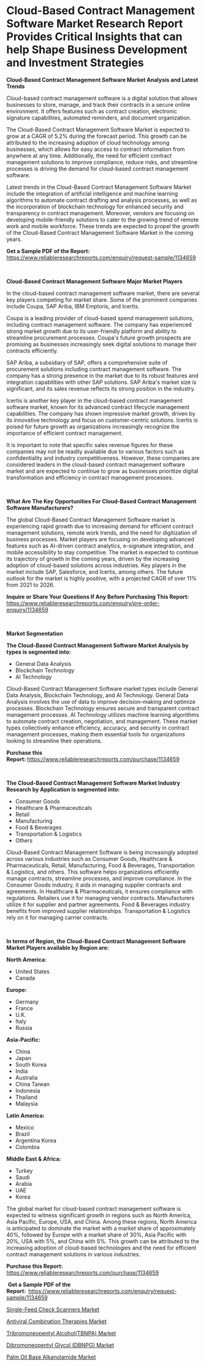 <p><h1>Cloud-Based Contract Management Software Market Research Report Provides Critical Insights that can help Shape Business Development and Investment Strategies</h1></p><p><strong>Cloud-Based Contract Management Software Market Analysis and Latest Trends</strong></p>
<p><p>Cloud-based contract management software is a digital solution that allows businesses to store, manage, and track their contracts in a secure online environment. It offers features such as contract creation, electronic signature capabilities, automated reminders, and document organization.</p><p>The Cloud-Based Contract Management Software Market is expected to grow at a CAGR of 5.2% during the forecast period. This growth can be attributed to the increasing adoption of cloud technology among businesses, which allows for easy access to contract information from anywhere at any time. Additionally, the need for efficient contract management solutions to improve compliance, reduce risks, and streamline processes is driving the demand for cloud-based contract management software.</p><p>Latest trends in the Cloud-Based Contract Management Software Market include the integration of artificial intelligence and machine learning algorithms to automate contract drafting and analysis processes, as well as the incorporation of blockchain technology for enhanced security and transparency in contract management. Moreover, vendors are focusing on developing mobile-friendly solutions to cater to the growing trend of remote work and mobile workforce. These trends are expected to propel the growth of the Cloud-Based Contract Management Software Market in the coming years.</p></p>
<p><strong>Get a Sample PDF of the Report:&nbsp;</strong> <a href="https://www.reliableresearchreports.com/enquiry/request-sample/1134659">https://www.reliableresearchreports.com/enquiry/request-sample/1134659</a></p>
<p>&nbsp;</p>
<p><strong>Cloud-Based Contract Management Software Major Market Players</strong></p>
<p><p>In the cloud-based contract management software market, there are several key players competing for market share. Some of the prominent companies include Coupa, SAP Ariba, IBM Emptoris, and Icertis.</p><p>Coupa is a leading provider of cloud-based spend management solutions, including contract management software. The company has experienced strong market growth due to its user-friendly platform and ability to streamline procurement processes. Coupa's future growth prospects are promising as businesses increasingly seek digital solutions to manage their contracts efficiently.</p><p>SAP Ariba, a subsidiary of SAP, offers a comprehensive suite of procurement solutions including contract management software. The company has a strong presence in the market due to its robust features and integration capabilities with other SAP solutions. SAP Ariba's market size is significant, and its sales revenue reflects its strong position in the industry.</p><p>Icertis is another key player in the cloud-based contract management software market, known for its advanced contract lifecycle management capabilities. The company has shown impressive market growth, driven by its innovative technology and focus on customer-centric solutions. Icertis is poised for future growth as organizations increasingly recognize the importance of efficient contract management.</p><p>It is important to note that specific sales revenue figures for these companies may not be readily available due to various factors such as confidentiality and industry competitiveness. However, these companies are considered leaders in the cloud-based contract management software market and are expected to continue to grow as businesses prioritize digital transformation and efficiency in contract management processes.</p></p>
<p>&nbsp;</p>
<p><strong>What Are The Key Opportunities For Cloud-Based Contract Management Software Manufacturers?</strong></p>
<p><p>The global Cloud-Based Contract Management Software market is experiencing rapid growth due to increasing demand for efficient contract management solutions, remote work trends, and the need for digitization of business processes. Market players are focusing on developing advanced features such as AI-driven contract analytics, e-signature integration, and mobile accessibility to stay competitive. The market is expected to continue its trajectory of growth in the coming years, driven by the increasing adoption of cloud-based solutions across industries. Key players in the market include SAP, Salesforce, and Icertis, among others. The future outlook for the market is highly positive, with a projected CAGR of over 11% from 2021 to 2026.</p></p>
<p><strong>Inquire or Share Your Questions If Any Before Purchasing This Report:</strong> <a href="https://www.reliableresearchreports.com/enquiry/pre-order-enquiry/1134659">https://www.reliableresearchreports.com/enquiry/pre-order-enquiry/1134659</a></p>
<p>&nbsp;</p>
<p><strong>Market Segmentation</strong></p>
<p><strong>The Cloud-Based Contract Management Software Market Analysis by types is segmented into:</strong></p>
<p><ul><li>General Data Analysis</li><li>Blockchain Technology</li><li>AI Technology</li></ul></p>
<p><p>Cloud-Based Contract Management Software market types include General Data Analysis, Blockchain Technology, and AI Technology. General Data Analysis involves the use of data to improve decision-making and optimize processes. Blockchain Technology ensures secure and transparent contract management processes. AI Technology utilizes machine learning algorithms to automate contract creation, negotiation, and management. These market types collectively enhance efficiency, accuracy, and security in contract management processes, making them essential tools for organizations looking to streamline their operations.</p></p>
<p><strong>Purchase this Report:&nbsp;</strong><a href="https://www.reliableresearchreports.com/purchase/1134659">https://www.reliableresearchreports.com/purchase/1134659</a></p>
<p>&nbsp;</p>
<p><strong>The Cloud-Based Contract Management Software Market Industry Research by Application is segmented into:</strong></p>
<p><ul><li>Consumer Goods</li><li>Healthcare & Pharmaceuticals</li><li>Retail</li><li>Manufacturing</li><li>Food & Beverages</li><li>Transportation & Logistics</li><li>Others</li></ul></p>
<p><p>Cloud-Based Contract Management Software is being increasingly adopted across various industries such as Consumer Goods, Healthcare & Pharmaceuticals, Retail, Manufacturing, Food & Beverages, Transportation & Logistics, and others. This software helps organizations efficiently manage contracts, streamline processes, and improve compliance. In the Consumer Goods industry, it aids in managing supplier contracts and agreements. In Healthcare & Pharmaceuticals, it ensures compliance with regulations. Retailers use it for managing vendor contracts. Manufacturers utilize it for supplier and partner agreements. Food & Beverages industry benefits from improved supplier relationships. Transportation & Logistics rely on it for managing carrier contracts.</p></p>
<p>&nbsp;</p>
<p><strong>In terms of Region, the Cloud-Based Contract Management Software Market Players available by Region are:</strong></p>
<p>
    <p> <strong> North America: </strong>
        <ul>
            <li>United States</li>
            <li>Canada</li>
        </ul>
        </p> 
    <p> <strong> Europe: </strong>
        <ul>
            <li>Germany</li>
            <li>France</li>
            <li>U.K.</li>
            <li>Italy</li>
            <li>Russia</li>
        </ul>
        </p> 
    <p> <strong> Asia-Pacific: </strong>
        <ul>
            <li>China</li>
            <li>Japan</li>
            <li>South Korea</li>
            <li>India</li>
            <li>Australia</li>
            <li>China Taiwan</li>
            <li>Indonesia</li>
            <li>Thailand</li>
            <li>Malaysia</li>
        </ul>
        </p> 
    <p> <strong> Latin America: </strong>
        <ul>
            <li>Mexico</li>
            <li>Brazil</li>
            <li>Argentina Korea</li>
            <li>Colombia</li>
        </ul>
        </p> 
    <p> <strong> Middle East & Africa: </strong>
        <ul>
            <li>Turkey</li>
            <li>Saudi</li>
            <li>Arabia</li>
            <li>UAE</li>
            <li>Korea</li>
        </ul>
    </p>
    </p>
<p><p>The global market for cloud-based contract management software is expected to witness significant growth in regions such as North America, Asia Pacific, Europe, USA, and China. Among these regions, North America is anticipated to dominate the market with a market share of approximately 40%, followed by Europe with a market share of 30%, Asia Pacific with 20%, USA with 5%, and China with 5%. This growth can be attributed to the increasing adoption of cloud-based technologies and the need for efficient contract management solutions in various industries.</p></p>
<p><strong>Purchase this Report: </strong><a href="https://www.reliableresearchreports.com/purchase/1134659">https://www.reliableresearchreports.com/purchase/1134659</a></p>
<p>&nbsp;<strong>Get a Sample PDF of the Report:&nbsp;&nbsp;</strong><a href="https://www.reliableresearchreports.com/enquiry/request-sample/1134659">https://www.reliableresearchreports.com/enquiry/request-sample/1134659</a></p>
<p><strong></strong></p>
<p><p><a href="https://issuu.com/reportprime-2/docs/single-feed-check-scanners-market-size-2030.pptx">Single-Feed Check Scanners Market</a></p><p><a href="https://github.com/bracarafogo/Market-Research-Report-List-2/blob/main/antiviral-combination-therapies-market.md">Antiviral Combination Therapies Market</a></p><p><a href="https://github.com/ChiragRp1/Market-Research-Report-List-3/blob/main/tribromoneopentyl-alcoholtbnpa-market.md">Tribromoneopentyl Alcohol(TBNPA) Market</a></p><p><a href="https://github.com/abdelrhmankishk22/Market-Research-Report-List-3/blob/main/dibromoneopentyl-glycol-dbnpg-market.md">Dibromoneopentyl Glycol (DBNPG) Market</a></p><p><a href="https://issuu.com/reportprime-2/docs/palm-oil-base-alkanolamide-market-size-2030.pptx">Palm Oil Base Alkanolamide Market</a></p></p>